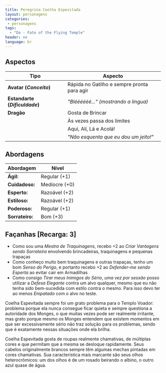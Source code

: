 ```yaml
---
title: Peregrina Coelha Espevitada
layout: personagens
categories:
 - personagens
tags:
  - "Do - Fate of the Flying Temple"
header: no
language: br
---
```


## Aspectos

| **Tipo** | **Aspecto** |
|----------|-------------|
| **Avatar (_Conceito_)** | Rápida no Gatilho e sempre pronta para agir |
| **Estandarte (_Dificuldade_)** | _"Bléééééé..." (mostrando a língua)_ |
| **Dragão** | Gosta de Brincar |
| | Às vezes passa dos limites |
| | Aqui, Alí, Lá e Acolá! |
| | _"Não esquenta que eu dou um jeito!"_ |

## Abordagens 

| **Abordagem**   | **Nível** |
|-----------------|-----------|
| **Ágil:**       | Regular (+1) |
| **Cuidadoso:**  | Medíocre (+0) |
| **Esperto:**    | Razoável (+2) |
| **Estiloso:**   | Razoável (+2) |
| **Poderoso:**   | Regular (+1) |
| **Sorrateiro:** | Bom (+3) |

## Façanhas [Recarga: 3]

+ Como sou uma _Mestra de Traquinagens_, recebo +2 ao _Criar Vantagens sendo Sorrateira_ envolvendo brincadeiras, traquinagens e pequenas trapaças
+ Como conheço muito bem traquinagens e outras trapaças, tenho um bom _Senso do Perigo_, e portanto recebo +2 ao _Defender-me sendo Esperta_ ao evitar cair em Armadilhas
+ Como consigo _Tirar meus Inimigos do Sério_, _uma vez por sessão_ posso utilizar a _Defesa Elegante_ contra um alvo qualquer, mesmo que eu não tenha sido bem-sucedida com estilo contra o mesmo. Para isso devo ter ao menos _Empatado_ com o alvo no teste.

Coelha Espevitada sempre foi um grato problema para o Templo Voador: problema porque ela nunca consegue ficar quieta e sempre questiona a autoridade dos Monges, o que muitas vezes pode ser realmente irritante, mas grato porque mesmo os Monges entendem que existem momentos em que ser excessivamente sério não traz solução para os problemas, sendo que é exatamente nessas situações onde ela brilha.

Coelha Espevitada gosta de roupas realmente chamativas, de múltiplas cores e que permitam que a mesma se desloque rapidamente. Seus cabelos originalmente brancos sempre têm algumas mechas pintadas em cores chamativas. Sua característica mais marcante são seus olhos heterocrômicos: um dos olhos é de um rosado beirando o albino, o outro azul quase de água.
